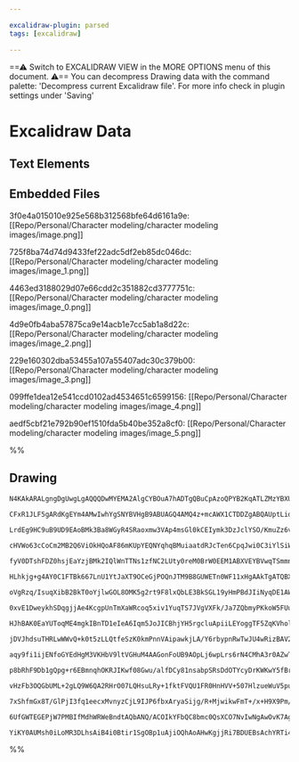 ```yaml
---

excalidraw-plugin: parsed
tags: [excalidraw]

---
```

==⚠  Switch to EXCALIDRAW VIEW in the MORE OPTIONS menu of this document. ⚠== You can decompress Drawing data with the command palette: 'Decompress current Excalidraw file'. For more info check in plugin settings under 'Saving'


# Excalidraw Data
## Text Elements
## Embedded Files
3f0e4a015010e925e568b312568bfe64d6161a9e: [[Repo/Personal/Character modeling/character modeling images/image.png]]

725f8ba74d74d9433fef22adc5df2eb85dc046dc: [[Repo/Personal/Character modeling/character modeling images/image_1.png]]

4463ed3188029d07e66cdd2c351882cd3777751c: [[Repo/Personal/Character modeling/character modeling images/image_0.png]]

4d9e0fb4aba57875ca9e14acb1e7cc5ab1a8d22c: [[Repo/Personal/Character modeling/character modeling images/image_2.png]]

229e160302dba53455a107a55407adc30c379b00: [[Repo/Personal/Character modeling/character modeling images/image_3.png]]

099ffe1dea12e541ccd0102ad4534651c6599156: [[Repo/Personal/Character modeling/character modeling images/image_4.png]]

aedf5cbf21e792b90ef1510fda5b40be352a8cf0: [[Repo/Personal/Character modeling/character modeling images/image_5.png]]

%%
## Drawing
```compressed-json
N4KAkARALgngDgUwgLgAQQQDwMYEMA2AlgCYBOuA7hADTgQBuCpAzoQPYB2KqATLZMzYBXUtiRoIACyhQ4zZAHoFAc0JRJQgEYA6bGwC2CgF7N6hbEcK4OCtptbErHALRY8RMpWdx8Q1TdIEfARcZgRmBShcZQUebQBWbQBGGjoghH0EDihmbgBtcDBQMBLoeHF0Qn1opH5SxhZ2LjQAZj5CyAbWTgA5TjFuADYAdgAGHkHRgA4AFim6yEIOYixu

CFxR1JLF5gARdKgEYm4AMwIwhYgSNYBVHgB9ABUAGQ4AMQ4z+mcAWX1CTDDZgABQAUptLidCPh8ABlWDBNaCDxbUrMKCkNgAawQAHUSOpuO1thB0ZicfCYIiJMjrpdMX5JBxwrk0ElLmw4LhsGoYNwkqNRpdrMpqaghR0IJhuM54qNEsMWsMkjNRi0AJzxeIq+aSvloZwtFozbTDKYtKZTJLxS5k7EIADCbHwbFIawx1mYXMC2VRkE03KxygZyyd

LrdEg9HC9uB9UD9EAoBMk3Ba8WGyR4SRaoxmw3VAp4msGl0kCEIymk3DzJclYSO/KmuZz6vGM0uweEcAAksRWag8gBdSHkTK97gcIQw+nCZbM5j9yfTyWaWfEACiwUy2X7Q8uQjgxFwh2ObOGM2Nubzwwm6suRA4WInU/w97Y2Bxp9QZ3wFzrUSgIR+wgRBliWZQEyhYJxwkFoTlGBAZg2a1RgFBB1R4eIEHiQYpk0Fokkw3DNBOBBBhmYhBiSKj

cHVWo63cCoCm2MB2Q6ViOkHQoAF86mKUpYEQNYqhqBMuiaatdRJcTen6CpqJwi0C3iYlSiWFZpQkXAeATQg9gOBs0B/P8SWuCRcQddcAC0fgAJQAaQANUwTRMFBXAfkYTAAEFnXjSFoThBEKlJZ06X/ck8WTIlbQxe1KTFUKURnRl537NiSU5bleX5QVhQ4UUKglElNNQFoRm0XD1WNYZJhmOYVMufVUENGZBm0HgZizKZhhtCL7TDV13XIaNvSy

fyV0DTshFDZ0hsjEaYzjBMk2IQlWnTTNs1zfNC2LUty0reM0BrW0EEM1ABXVEYBVwqTSmmns+3yYdJROUcEBg1Al1fSUQ2INLn2XElVxmjct3G3dXpJA8jxPflzyNQYRnTci70lB8nzQH63w/C7jIQWLjyAtZQMcArIOhT6vwgG94hOPDcHPYhmfVC84IQE4eB4XBiGweJiC5hBNCmAXsFzQY+YTZhGPydiMu2JJOJ4vjJUEkKROUejpKYbpmku5

HLhkjg+g4AY0C1FTBk667LnU1YtJaXT9OCeGjPOQnJTM9B8GUWETn0WF11xHgAAkTgATQBXFdm7Z4HR4ABHSmYQSkLaWOWLIvxNaUzQVSBDiilgqRMLM7+4RK0BtkOS5HlYFy4rShFMUm8gUrnDauJWzlbVqLVQVbb1GUBSmdUEmvZVRiomYVOGLOBrmiN0CjJbxoTAMP2m2bw2Gz0xt9S5VvWsqrW0ZsrSSJIx/lK+DorKsToLbRzXImYBRvKZO

oVgRzq/IsuqXibB2BkT0oYjlwGOL8OMK5g2rt9F8lxQbLE3BkSGL19yHmPBdJIiNyqDE1AWUW94lhYwQcDUoLo8ZfgJkTQCwEybgRTtTNY9VBgtCOARS04x1TEFGMMMigxsDEGIDwbAaZr5f2EUqYYsjtTYGlrLNAzFFYLA4tsLiJReKFH4pAdWwlqhazErrCSJ17qdBMbJM2FQeDT3NOMcq5irjLAdugXAMxnb7FdvjD2dsaZTmYAAISsvEGAsI

0xvE1DweykhSDqgjjAe4KcgpUnTmXaWRcoq5xiv1YuqTS7JVgVXFk/Ja7ZQbmyPKkoW5FUuKVYs2gMKjFbKqcqRYepNRlIMeIUxTSv0HmqY06YF44kGsvaAi0D4TRBlNf6Yy96jVjOvI+0U0DI3alaTC98jrcHNC0BI1prZ9RJPWL8hEHHv1VE4x6vZwFvQ+l9GBJJ/rwKeaUZB4M0E7gwZKWG2Czl4ORuqJsYx54Y1IUDX6JIqGflOL4/8xMGFZ

HJhBAK0EaYUToqME4mgkIBnTD1eIeA6Iqm5JoJICBhjYH5rgcluApiiLEYoggTF5ZqKVholWOi1blAMaJI2lj9YCh/gwQVptzaoHNKLZp0wnH21KuseIniDI0PhaZGm3lsCPAAPKSEllAHgAAre4SRE5QHuAgQ1ABFR46orXJLTgU8KJzMk5xPgXUkmTHU0nSSlYpC5SmSiyvXZqAo27rAKq3OpMpZ5JEqvKJsaZ1TVXiPVFonS2TIw6rmZN8R1R

jDVJhdsuTHRLwWWvQ+k0t5zLLQtfeSzK0kmPnnVAipawkjLA/Y6rbypnRwTwJU4wRizBAV2W5PySTvUgSw7GiDYFzhKbOih/o1yoO3DkCdpQ/lu0uojc011LQahFZjSFuNYXu1/J7F1iLSbIqYWimd6BuYksmDmHgxB8VDPiLgD+uAtSqmGLzcRoxxH5k0IKZlYoVElB/uokomiwDaJKLosoQkJCa21vUQVqZw3G3FRUWY79qq1XDfKtYuBBjKu8

aqy9fi1ijENfoGYEdHgM3VKHbV9ltVGHuM4AAGonFoUB9AOpLj6wpLrs6rN4CMhA3r0AZwTAyf16UykhsbvlQq3Bw2lTlO1SY55cGKimMjDpw9WiEXPuRQi5U00WhFXaUZtaV6TIbdM95sy1zzLrYs5aKzslrJ4BmVsbMFJWiVNabZj9JVGgOThLZdY/5EkHgOgexaSQ3Oeso6GpQp1QNPfOgGi7yFQveauiG3zsuYLhjgwFyoe5D2hRCpdpXIAw

p8bRhF9Db1gQpg+r6EBmnqhOKRJIKwf08Gwu/alfDCy81nsabpSRsDdOTYcyDrKWKwY5fBrlyGeVocqIYzDFjGicG4MMyUeG5LcDGHm+IRpCJ2xcQqpmVGEA7toV7GmFAhDrkwInQgjksiJz4/gGA8Q4DYFxFaqYhrYSifyeJ51aJXXSY9Y5uTYmFO+qKUyYrIrg05UqeGmp2no1ske5VLUN4gurbZk45qbR9k20FFbNM2pjSye8y5+tfmq1Bhrb

vHzFb3OQGbUML+2gLQ9W6QA2RHrO07LQHsuLRy+1fktFVQU1FR0HnHVV+507HlzueWuV5puytgzXegw3MMsE7twezEYmEcxqhIY+Ar0L3znu/Gq1HN6JCML629KmA3cBHBOESkiWZKUYU0K2Tm1oBQnCPPEXFoxNAIDTDzKY2B4Ibbllt9lystHgGhusOAcB4TYO4PxaAZZMhrCIDsuoDBCAIAoIEzzYMecQAAMQjaHycVEEBsAiDjN2Q4gdMl9/

7xShfmGx8T/GlPjI3fq1eecxMvnyzCjL9IJP6fbxAryaSijg/R+MjwikwFmT+/x+H9X9Pm/8Vsfn/LqUR/V/9C2UrvjgNGuB/FfbINffQbVOuYnS6KpL/EAqAMAt4TgKAN4SBaEZqY5SAb/Z/DIRA7IWEQgIwGxJuS/bA/QR4LAKAbyFvfWCAYIE4dzEg0Al/KIUgSgw/NgCgMsXmL3TAuAsA9cZYbydgzgkIGmWMTEKgNvLApgjIIQiQx4XlCQf

6UfGWTEGEPjW7PMBIfMdhWRWeBndtAQbANQ/ACOIkYFbQC8bmc0QsXCO7NvIwNgAwOvK7AgIQIqBIB7IiPbXgp/GQ3/c3YrCAZQtvYMEgfAwg5LUI0gcIw4OAC7aIkgH4NgFYAQ2lYIGjEySAMI4gHnFDQJZ0GmUgZQAMAACizHnl4FwWoCqMqNGASAAEoExbIEBlApxYw1hiiyjUsaiejeAcwaj6j4gmifDGCoBX8cQICoAmhFxLcIA8sEAWiXE

YiKY0AUMsh0iLoMR3DLhsAiB4i0Btir1SgOBp1uAjiOQhAoAHwKgjjRi7BDUEBsAchYRTi4BkjUjTjNAMi4VOtm5njCBGBHgnD8AXCSR9EaR0gATztdigIoADAFDDs3k2sfcOssi2tQhKCASgSQTIUeJwAkN5iqZ+xgBuIQBuIgA
```
%%